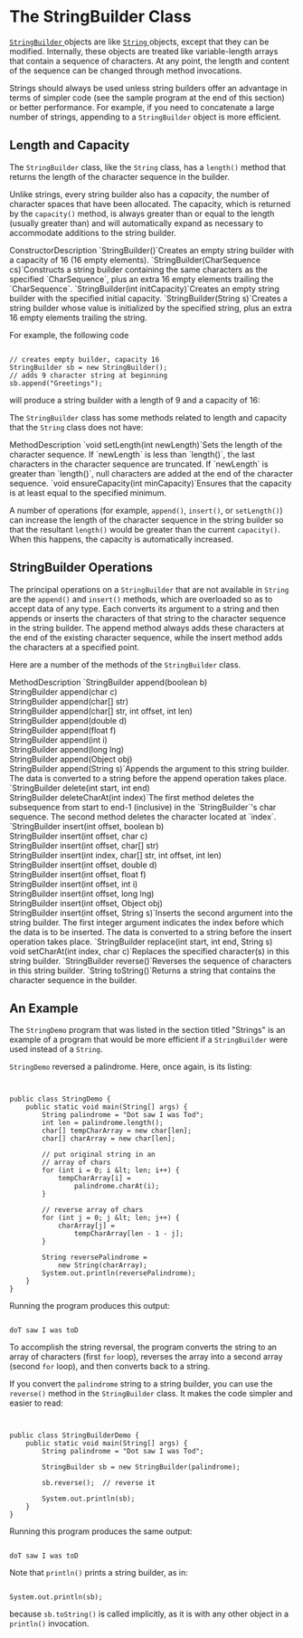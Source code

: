 
# The StringBuilder Class


[`StringBuilder` ](https://docs.oracle.com/javase/8/docs/api/java/lang/StringBuilder.html) objects are like 
[`String` ](https://docs.oracle.com/javase/8/docs/api/java/lang/String.html) objects, except that they can be modified. Internally, these objects are treated like variable-length arrays that contain a sequence of characters. At any point, the length and content of the sequence can be changed through method invocations.

Strings should always be used unless string builders offer an advantage in terms of simpler code (see the sample program at the end of this section) or better performance. For example, if you need to concatenate a large number of strings, appending to a `StringBuilder` object is more efficient.

## Length and Capacity

The `StringBuilder` class, like the `String` class, has a `length()` method that returns the length of the character sequence in the builder.

Unlike strings, every string builder also has a *capacity*, the number of character spaces that have been allocated. The capacity, which is returned by the `capacity()` method, is always greater than or equal to the length (usually greater than) and will automatically expand as necessary to accommodate additions to the string builder.
<th id="h1">Constructor</th><th id="h2" width="50%">Description</th>
<td headers="h1">`StringBuilder()`</td><td headers="h2">Creates an empty string builder with a capacity of 16 (16 empty elements).</td>
<td headers="h1">`StringBuilder(CharSequence cs)`</td><td headers="h2">Constructs a string builder containing the same characters as the specified `CharSequence`, plus an extra 16 empty elements trailing the `CharSequence`.</td>
<td headers="h1">`StringBuilder(int initCapacity)`</td><td headers="h2">Creates an empty string builder with the specified initial capacity.</td>
<td headers="h1">`StringBuilder(String s)`</td><td headers="h2">Creates a string builder whose value is initialized by the specified string, plus an extra 16 empty elements trailing the string.</td>

For example, the following code

```

// creates empty builder, capacity 16
StringBuilder sb = new StringBuilder();
// adds 9 character string at beginning
sb.append("Greetings");

```

will produce a string builder with a length of 9 and a capacity of 16: 

The `StringBuilder` class has some methods related to length and capacity that the `String` class does not have:
<th id="h101">Method</th><th id="h102" width="50%">Description</th>
<td headers="h101">`void setLength(int newLength)`</td><td headers="h102">Sets the length of the character sequence. If `newLength` is less than `length()`, the last characters in the character sequence are truncated. If `newLength` is greater than `length()`, null characters are added at the end of the character sequence.</td>
<td headers="h101">`void ensureCapacity(int minCapacity)`</td><td headers="h102">Ensures that the capacity is at least equal to the specified minimum.</td>

A number of operations (for example, `append()`, `insert()`, or `setLength()`) can increase the length of the character sequence in the string builder so that the resultant `length()` would be greater than the current `capacity()`. When this happens, the capacity is automatically increased.

## StringBuilder Operations

The principal operations on a `StringBuilder` that are not available in `String` are the `append()` and `insert()` methods, which are overloaded so as to accept data of any type. Each converts its argument to a string and then appends or inserts the characters of that string to the character sequence in the string builder. The append method always adds these characters at the end of the existing character sequence, while the insert method adds the characters at a specified point.

Here are a number of the methods of the `StringBuilder` class.
<th id="h201">Method</th><th id="h202" width="50%">Description</th>
<td headers="h201">`StringBuilder append(boolean b)<br />StringBuilder append(char c)<br />StringBuilder append(char[] str)<br />StringBuilder append(char[] str, int offset, int len)<br />StringBuilder append(double d)<br />StringBuilder append(float f)<br />StringBuilder append(int i)<br />StringBuilder append(long lng)<br />StringBuilder append(Object obj)<br />StringBuilder append(String s)`</td><td headers="h202">Appends the argument to this string builder. The data is converted to a string before the append operation takes place.</td>
<td headers="h201">`StringBuilder delete(int start, int end)<br />StringBuilder deleteCharAt(int index)`</td><td headers="h202">The first method deletes the subsequence from start to end-1 (inclusive) in the `StringBuilder`'s char sequence. The second method deletes the character located at `index`.</td>
<td headers="h201">`StringBuilder insert(int offset, boolean b)<br />StringBuilder insert(int offset, char c)<br />StringBuilder insert(int offset, char[] str)<br />StringBuilder insert(int index, char[] str, int offset, int len)<br />StringBuilder insert(int offset, double d)<br />StringBuilder insert(int offset, float f)<br />StringBuilder insert(int offset, int i)<br />StringBuilder insert(int offset, long lng)<br />StringBuilder insert(int offset, Object obj)<br />StringBuilder insert(int offset, String s)`</td><td headers="h202">Inserts the second argument into the string builder. The first integer argument indicates the index before which the data is to be inserted. The data is converted to a string before the insert operation takes place.</td>
<td headers="h201">`StringBuilder replace(int start, int end, String s)<br />void setCharAt(int index, char c)`</td><td headers="h202">Replaces the specified character(s) in this string builder.</td>
<td headers="h201">`StringBuilder reverse()`</td><td headers="h202">Reverses the sequence of characters in this string builder.</td>
<td headers="h201">`String toString()`</td><td headers="h202">Returns a string that contains the character sequence in the builder.</td>

## An Example

The `StringDemo` program that was listed in the section titled "Strings" is an example of a program that would be more efficient if a `StringBuilder` were used instead of a `String`.

`StringDemo` reversed a palindrome. Here, once again, is its listing:

```


public class StringDemo {
    public static void main(String[] args) {
        String palindrome = "Dot saw I was Tod";
        int len = palindrome.length();
        char[] tempCharArray = new char[len];
        char[] charArray = new char[len];
        
        // put original string in an 
        // array of chars
        for (int i = 0; i &lt; len; i++) {
            tempCharArray[i] = 
                palindrome.charAt(i);
        } 
        
        // reverse array of chars
        for (int j = 0; j &lt; len; j++) {
            charArray[j] =
                tempCharArray[len - 1 - j];
        }
        
        String reversePalindrome =
            new String(charArray);
        System.out.println(reversePalindrome);
    }
}

```

Running the program produces this output:

```

doT saw I was toD

```

To accomplish the string reversal, the program converts the string to an array of characters (first `for` loop), reverses the array into a second array (second `for` loop), and then converts back to a string.

If you convert the `palindrome` string to a string builder, you can use the `reverse()` method in the `StringBuilder` class. It makes the code simpler and easier to read:

```


public class StringBuilderDemo {
    public static void main(String[] args) {
        String palindrome = "Dot saw I was Tod";
         
        StringBuilder sb = new StringBuilder(palindrome);
        
        sb.reverse();  // reverse it
        
        System.out.println(sb);
    }
}

```

Running this program produces the same output:

```

doT saw I was toD

```

Note that `println()` prints a string builder, as in:

```

System.out.println(sb);

```

because `sb.toString()` is called implicitly, as it is with any other object in a `println()` invocation.
